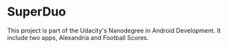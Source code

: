 # SuperDuo

This project is part of the Udacity's Nanodegree in Android Development. It include two apps, Alexandria and Football Scores.
